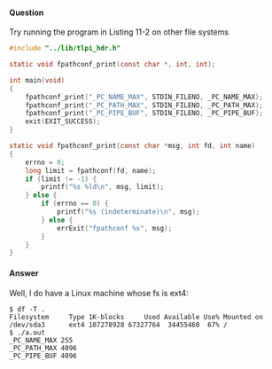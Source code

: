 #### Question

Try running the program in Listing 11-2 on other file systems

```c
#include "../lib/tlpi_hdr.h"

static void fpathconf_print(const char *, int, int);

int main(void)
{
	fpathconf_print("_PC_NAME_MAX", STDIN_FILENO, _PC_NAME_MAX);
	fpathconf_print("_PC_PATH_MAX", STDIN_FILENO, _PC_PATH_MAX);
	fpathconf_print("_PC_PIPE_BUF", STDIN_FILENO, _PC_PIPE_BUF);
	exit(EXIT_SUCCESS);
}

static void fpathconf_print(const char *msg, int fd, int name)
{
	errno = 0;
	long limit = fpathconf(fd, name);
	if (limit != -1) {
		printf("%s %ld\n", msg, limit);
	} else {
		if (errno == 0) {
			printf("%s (indeterminate)\n", msg);
		} else {
			errExit("fpathconf %s", msg);
		}
	}
}
```

#### Answer

Well, I do have a Linux machine whose fs is ext4:

```
$ df -T .
Filesystem     Type 1K-blocks     Used Available Use% Mounted on
/dev/sda3      ext4 107278928 67327764  34455460  67% /
$ ./a.out
_PC_NAME_MAX 255
_PC_PATH_MAX 4096
_PC_PIPE_BUF 4096
```
